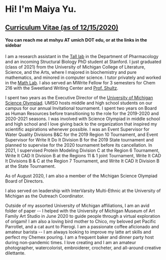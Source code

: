 # Hi! I'm Maiya Yu.

## [Curriculum Vitae (as of 12/15/2020)](/files/cv_maiya_yu.pdf)

#### You can reach me at mshyu AT umich DOT edu, or at the links in the sidebar

I am a research assistant in the [Tall lab](https://sites.google.com/umich.edu/greg-tall-lab/home) in
 the Department of Pharmacology and an incoming Structural Biology PhD student at Stanford.
I just graduated (class of 2021) from  the University of Michigan College of
Literature, Science, and the Arts, where I majored in biochemistry and pure
mathematics, and minored in computer science. I tutor privately and  worked in
 the [Math Lab](https://lsa.umich.edu/math/undergraduates/course-resources/math-lab.html).
I also served an MWrite Fellow for 3 semesters for Chem 216 with the Sweetland Writing
 Center and [Prof. Shultz](https://sites.lsa.umich.edu/shultz-lab/).

I spent two years as the Executive Director of the [University of Michigan
Science Olympiad](https://umichscioly.org). UMSO hosts middle and high school students on our campus for
our annual Invitational tournament. I spent two years on Board as Human
Resources before transitioning to the role for the 2019-2020 and 2020-2021
seasons. I was involved with Science Olympiad in middle school and high school
and I love giving back to the organization that inspired my scientific aspirations
 whenever possible. I was an Event Supervisor for Water Quality Divisions B&C for the 2019
Region 10 Tournament, and Event Supervisor for Write It Do It Division B for the
 2019 State tournament and planned to supervise for the 2020 tournament before
 its cancellation. In 2021, I supervised Protein Modeling Division C at the Region
 6 Tournament, Write It CAD It Division B at the Regions 11 & 1 joint Tournament,
 Write It CAD It Divisions B & C at the Region 7 Tournament, and Write It CAD It
 Division B at the State Tournament.

As of August 2020, I am also a member of the Michigan Science Olympiad Board of 
Directors.

I also served on leadership with InterVarsity Multi-Ethnic at the University of
 Michigan as the Outreach Coordinator.

 Outside of my assorted University of Michigan affiliations, I am an avid folder
of paper -- I helped with the University of Michigan Museum of Art Family Art
Studio in June 2020 to guide people through a virtual exploration of origami!
I am also a loving bird mother to Chico, my beloved pet Pacific Parrotlet, and
a cat aunt to Pierogi. I am a passionate coffee aficionado and amateur
barista -- I am always looking to improve my latte art skills and perfect my
Chemex pouring. I am a frequent baker and dinner party host during non-pandemic
times. I love creating and I am an amateur photographer, watercolorist,
embroiderer, crocheter, and all-around creative dilettante.
